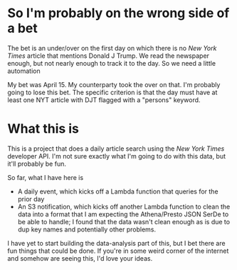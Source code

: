 # So I'm probably on the wrong side of a bet #
The bet is an under/over on the first day on which there is no _New York Times_ article that mentions Donald J Trump.
We read the newspaper enough, but not nearly enough to track it to the day.  So we need a little automation

My bet was April 15.  My counterparty took the over on that.  I'm probably going to lose this bet.  The specific criterion is that the day must have at least one NYT article with DJT flagged with a "persons" keyword.

# What this is # 

This is a project that does a daily article search using the _New York Times_ developer API.  I'm not sure exactly what I'm going to do with this data, but it'll probably be fun.

So far, what I have here is
* A daily event, which kicks off a Lambda function that queries for the prior day
* An S3 notification, which kicks off another Lambda function to clean the data into a format that I am expecting the Athena/Presto JSON SerDe to be able to handle; I found that the data wasn't clean enough as is due to dup key names and potentially other problems.

I have yet to start building the data-analysis part of this, but I bet there are fun things that could be done.  If you're in some weird corner of the internet and somehow are seeing this, I'd love your ideas.  


